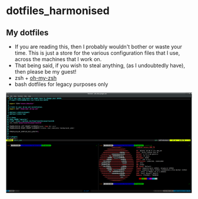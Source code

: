 # dotfiles_harmonised

## My dotfiles
 * If you are reading this, then I probably wouldn't bother or waste your time. This is just a store for the various configuration files that I use, across the machines that I work on.
 * That being said, if you wish to steal anything, (as I undoubtedly have), then please be my guest!
* zsh + [oh-my-zsh](https://github.com/ohmyzsh/ohmyzsh)
* bash dotfiles for legacy purposes only

![shell](figures/screenshot.png)

